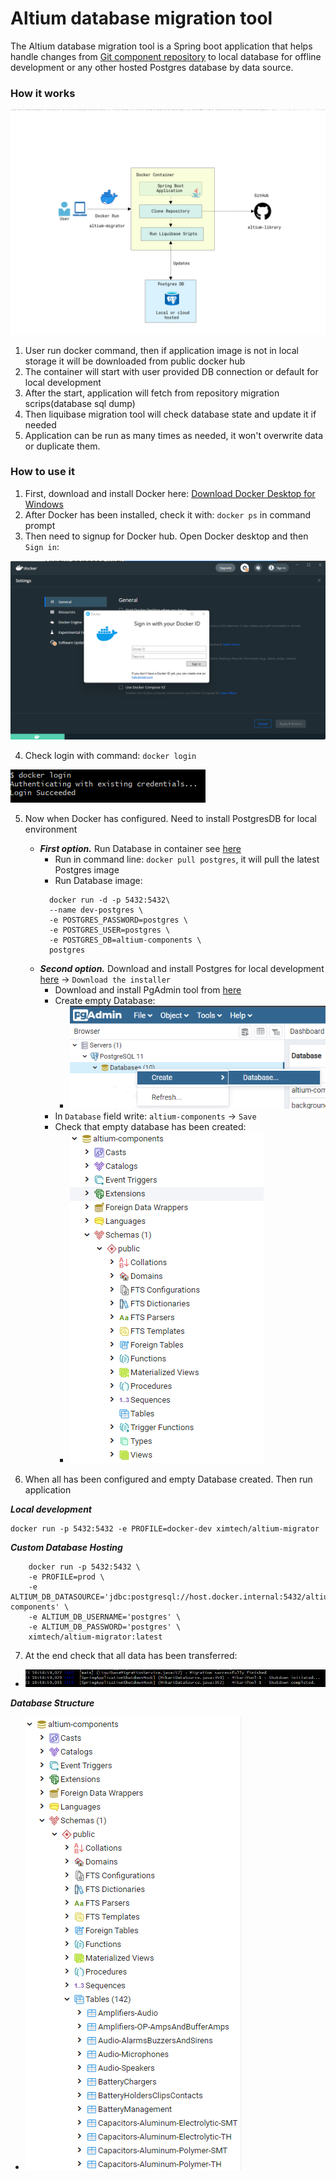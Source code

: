 # Altium database migration tool

The Altium database migration tool is a Spring boot application that helps handle changes from
[Git component repository](https://github.com/ximtech/altium-library) to local database for offline development
or any other hosted Postgres database by data source.


### How it works

![<img width="20" height="20"/>](assets/diagram.png)

1. User run docker command, then if application image is not in local storage it will be downloaded from public docker hub
2. The container will start with user provided DB connection or default for local development
3. After the start, application will fetch from repository migration scrips(database sql dump)
4. Then liquibase migration tool will check database state and update it if needed
5. Application can be run as many times as needed, it won't overwrite data or duplicate them.


### How to use it

1. First, download and install Docker here: [Download Docker Desktop for Windows](https://www.docker.com/products/docker-desktop/)
2. After Docker has been installed, check it with: `docker ps` in command prompt
3. Then need to signup for Docker hub. Open Docker desktop and then `Sign in`: 

![<img width="20" height="20"/>](assets/docker_config.png)

4. Check login with command: `docker login`

![<img width="20" height="20"/>](assets/docker_login.png)

5. Now when Docker has configured. Need to install PostgresDB for local environment
    - ***First option.*** Run Database in container see [here](https://hub.docker.com/_/postgres)
      - Run in command line: `docker pull postgres`, it will pull the latest Postgres image
      - Run Database image: 
      ```
        docker run -d -p 5432:5432\
        --name dev-postgres \
        -e POSTGRES_PASSWORD=postgres \
        -e POSTGRES_USER=postgres \
        -e POSTGRES_DB=altium-components \
        postgres
      ```
    - ***Second option.*** Download and install Postgres for local development [here](https://www.postgresql.org/download/windows/) -> `Download the installer`
        - Download and install PgAdmin tool from [here](https://www.pgadmin.org/)
        - Create empty Database: 
          - ![<img width="20" height="20"/>](assets/database.png)
        - In `Database` field write: `altium-components` -> `Save`
        - Check that empty database has been created: 
          - ![<img width="20" height="20"/>](assets/empty_database.png)
          
6. When all has been configured and empty Database created. Then run application

***Local development***
``` text
docker run -p 5432:5432 -e PROFILE=docker-dev ximtech/altium-migrator
```

***Custom Database Hosting***
```text
    docker run -p 5432:5432 \
    -e PROFILE=prod \
    -e ALTIUM_DB_DATASOURCE='jdbc:postgresql://host.docker.internal:5432/altium-components' \
    -e ALTIUM_DB_USERNAME='postgres' \
    -e ALTIUM_DB_PASSWORD='postgres' \
    ximtech/altium-migrator:latest
```

7. At the end check that all data has been transferred:
- ![<img width="20" height="20"/>](assets/migration_finished.png)
   
***Database Structure***
- ![<img width="20" height="20"/>](assets/success.png)